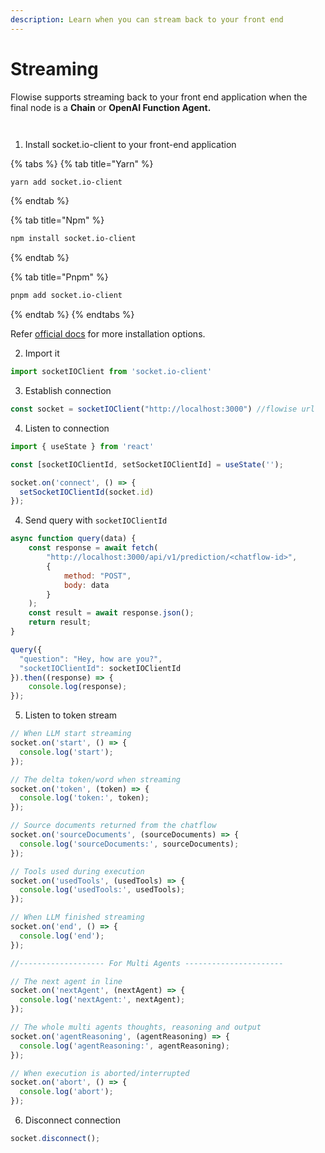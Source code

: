 ```yaml
---
description: Learn when you can stream back to your front end
---
```


# Streaming

Flowise supports streaming back to your front end application when the final node is a **Chain** or **OpenAI Function Agent.**

<figure><img src="../.gitbook/assets/screely-1687030897806.png" alt=""><figcaption></figcaption></figure>

<figure><img src="../.gitbook/assets/screely-1687030924019.png" alt=""><figcaption></figcaption></figure>

1. Install socket.io-client to your front-end application

{% tabs %}
{% tab title="Yarn" %}
```bash
yarn add socket.io-client
```
{% endtab %}

{% tab title="Npm" %}
```bash
npm install socket.io-client
```
{% endtab %}

{% tab title="Pnpm" %}
```bash
pnpm add socket.io-client
```
{% endtab %}
{% endtabs %}

Refer [official docs](https://socket.io/docs/v4/client-api/) for more installation options.

2. Import it

```javascript
import socketIOClient from 'socket.io-client'
```

3. Establish connection

```javascript
const socket = socketIOClient("http://localhost:3000") //flowise url
```

4. Listen to connection

```javascript
import { useState } from 'react'

const [socketIOClientId, setSocketIOClientId] = useState('');

socket.on('connect', () => {
  setSocketIOClientId(socket.id)
});
```

4. Send query with `socketIOClientId`

```javascript
async function query(data) {
    const response = await fetch(
        "http://localhost:3000/api/v1/prediction/<chatflow-id>",
        {
            method: "POST",
            body: data
        }
    );
    const result = await response.json();
    return result;
}

query({
  "question": "Hey, how are you?",
  "socketIOClientId": socketIOClientId
}).then((response) => {
    console.log(response);
});
```

5. Listen to token stream

```javascript
// When LLM start streaming
socket.on('start', () => {
  console.log('start');
});

// The delta token/word when streaming
socket.on('token', (token) => {
  console.log('token:', token);
});

// Source documents returned from the chatflow
socket.on('sourceDocuments', (sourceDocuments) => {
  console.log('sourceDocuments:', sourceDocuments);
});

// Tools used during execution
socket.on('usedTools', (usedTools) => {
  console.log('usedTools:', usedTools);
});

// When LLM finished streaming
socket.on('end', () => {
  console.log('end');
});

//------------------- For Multi Agents ----------------------

// The next agent in line
socket.on('nextAgent', (nextAgent) => {
  console.log('nextAgent:', nextAgent);
});

// The whole multi agents thoughts, reasoning and output
socket.on('agentReasoning', (agentReasoning) => {
  console.log('agentReasoning:', agentReasoning);
});

// When execution is aborted/interrupted
socket.on('abort', () => {
  console.log('abort');
});
```

6. Disconnect connection

```javascript
socket.disconnect();
```
